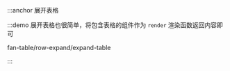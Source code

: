 :::anchor 展开表格

:::demo 展开表格也很简单，将包含表格的组件作为 `render` 渲染函数返回内容即可

fan-table/row-expand/expand-table

:::
